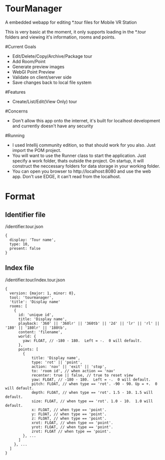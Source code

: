 # TourManager
A embedded webapp for editing *.tour files for Mobile VR Station

This is very basic at the moment, it only supports loading in the *.tour folders and viewing it's information, rooms and points.

#Current Goals
- Edit/Delete/Copy/Archive/Package tour
- Add Room/Point
- Generate preview images
- WebGl Point Preview
- Validate on client/server side
- Save changes back to local file system

#Features
- Create/List/Edit(View Only) tour

#Concerns
- Don't allow this app onto the internet, it's built for localhost development and currently doesn't have any security

#Running
- I used Intellij community edition, so that should work for you also.  Just import the POM project.
- You will want to use the Runner class to start the application.  Just specify a work folder, thats outside the project.  On startup, it will construct the neccessary folders for data storage in your working folder.
- You can open you browser to http://localhost:8080 and use the web app.  Don't use EDGE, it can't read from the localhost.


# Format

## Identifier file

/identifier.tour.json

    {
      display: 'Tour name',
      type: 10,
      present: false
    }

## Index file

/identifier.tour/index.tour.json

    {
      version: {major: 1, minor: 0},
      tool: 'tourmanager',
      'title': 'Display name'
      rooms: [
        {
          id: 'unique id',
          title: 'Display name',
          playback: '360' || '360lr' || '360tb' || '2d' || 'lr' || 'rl' || '180' || '180lr' || '180tb',
          content: 'filename',
          world: {
            yaw: FLOAT, // -180 - 180.  Left = -.  0 will default.
          },
          points: [
            {
                title: 'Display name',
                type: 'rot' || 'point',
                action: 'nav' || 'exit' || 'stop',
                to: 'room id', // when action == 'nav'
                recenter: true || false, // true to reset view
                yaw: FLOAT, // -180 - 180.  Left = -.  0 will default.
                pitch: FLOAT, // when type == 'rot'. -90 - 90. Up = +.  0 will default.
                depth: FLOAT, // when type == 'rot'. 1.5 - 10. 1.5 will default.
                size: FLOAT, // when type == 'rot'. 1.0 - 10.  1.0 will default.
                x: FLOAT, // when type == 'point'.
                y: FLOAT, // when type == 'point'.
                z: FLOAT, // when type == 'point'.
                xrot: FLOAT, // when type == 'point'.
                yrot: FLOAT, // when type == 'point'.
                zrot: FLOAT // when type == 'point'.
            }, ...
          ]
        }, ...
      ]
    }

